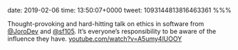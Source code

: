 date: 2019-02-06
time: 13:50:07+0000
tweet: 1093144813816463361
%%%

Thought-provoking and hard-hitting talk on ethics in software from [@JoroDev](https://twitter.com/JoroDev) and [@sf105](https://twitter.com/sf105). It’s everyone’s responsibility to be aware of the influence they have. [youtube.com/watch?v=A5umy4lUOOY](https://youtube.com/watch?v=A5umy4lUOOY)
